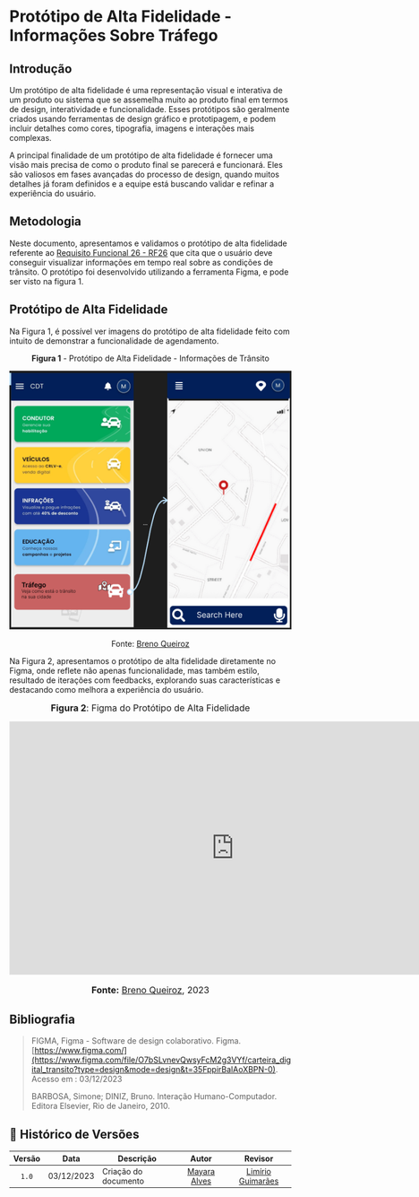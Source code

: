 # Protótipo de Alta Fidelidade - Informações Sobre Tráfego

## Introdução

Um protótipo de alta fidelidade é uma representação visual e interativa de um produto ou sistema que se assemelha muito ao produto final em termos de design, interatividade e funcionalidade. Esses protótipos são geralmente criados usando ferramentas de design gráfico e prototipagem, e podem incluir detalhes como cores, tipografia, imagens e interações mais complexas.

A principal finalidade de um protótipo de alta fidelidade é fornecer uma visão mais precisa de como o produto final se parecerá e funcionará. Eles são valiosos em fases avançadas do processo de design, quando muitos detalhes já foram definidos e a equipe está buscando validar e refinar a experiência do usuário.

## Metodologia

Neste documento, apresentamos e validamos o protótipo de alta fidelidade referente ao [Requisito Funcional 26 - RF26](https://requisitos-de-software.github.io/2023.2-Carteira_Digital_de_Transito/elicita%C3%A7%C3%A3o/requisitos_elicitados/) que cita que o usuário deve conseguir visualizar informações em tempo real sobre as condições de trânsito. O protótipo foi desenvolvido utilizando a ferramenta Figma, e pode ser visto na figura 1.


## Protótipo de Alta Fidelidade

Na Figura 1, é possível ver imagens do protótipo de alta fidelidade feito com intuito de demonstrar a funcionalidade de agendamento.

<center>

**Figura 1** - Protótipo de Alta Fidelidade - Informações de Trânsito

![Protótipo de Alta Fidelidade - Agendamento](../../assets/transito.png)

Fonte: [Breno Queiroz](https://github.com/brenob6) 
</center>

Na Figura 2, apresentamos o protótipo de alta fidelidade diretamente no Figma, onde reflete não apenas funcionalidade, mas também estilo, resultado de iterações com feedbacks, explorando suas características e destacando como melhora a experiência do usuário.

<div align="center">

<font size="3"><b>Figura 2</b>: Figma do Protótipo de Alta Fidelidade</font>

<iframe style="border: 1px solid rgba(0, 0, 0, 0.1);" width="800" height="450" src="https://www.figma.com/proto/tFNsq8qzFrBuxZxBA1d5K9/Untitled?type=design&node-id=101-24&t=PU817OUW9kw4rU8d-1&scaling=scale-down&page-id=0%3A1&starting-point-node-id=101%3A22&mode=design" allowfullscreen></iframe>

<font size="3"><b>Fonte:</b> <a href="https://github.com/brenob6">Breno Queiroz</a>, 2023</p></font>

</div>

## Bibliografia 

> FIGMA, Figma - Software de design colaborativo. Figma. [https://www.figma.com/](https://www.figma.com/file/O7bSLvnevQwsyFcM2g3VYf/carteira_digital_transito?type=design&mode=design&t=35FppirBalAoXBPN-0). Acesso em : 03/12/2023
>
> BARBOSA, Simone; DINIZ, Bruno. Interação Humano-Computador. Editora Elsevier, Rio de Janeiro, 2010.

## 📑 Histórico de Versões

| Versão | Data       | Descrição            |                       Autor                        |                     Revisor                      |
| :----: | ---------- | -------------------- | :------------------------------------------------: | :----------------------------------------------: |
| `1.0`  | 03/12/2023 |  Criação do documento |  [Mayara Alves](https://github.com/Mayara-tech)    | [Limírio Guimarães](https://github.com/LimirioGuimaraes) |
